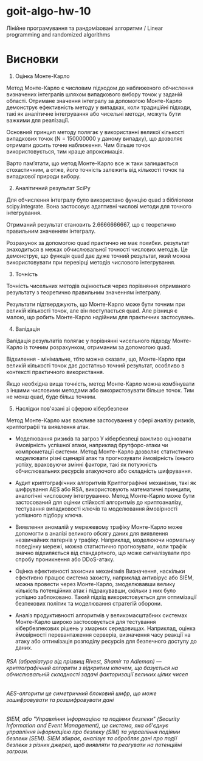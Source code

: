 # goit-algo-hw-10
Лінійне програмування та рандомізовані алгоритми / Linear programming and randomized algorithms

# Висновки 

1. Оцінка Монте-Карло

Метод Монте-Карло є числовим підходом до наближеного обчислення визначених інтегралів шляхом випадкового вибору точок у заданій області.
Отримане значення інтегралу за допомогою Монте-Карло демонструє ефективність методу у випадках, коли традиційні підходи, такі як аналітичне інтегрування або чисельні методи, можуть бути важкими для реалізації.

Основний принцип методу полягає у використанні великої кількості випадкових точок (N = 150000000 у даному випадку), що дозволяє отримати досить точне наближення. Чим більше точок використовується, тим краще апроксимація.

Варто пам’ятати, що метод Монте-Карло все ж таки залишається стохастичним, а отже, його точність залежить від кількості точок та випадкової природи вибору.

2. Аналітичний результат SciPy

Для обчислення інтегралу було використано функцію quad з бібліотеки scipy.integrate. Вона застосовує адаптивні числові методи для точного інтегрування.

Отриманий результат становить 2.6666666667, що є теоретично правильним значенням інтегралу.

Розрахунок за допомогою quad практично не має похибки. результат знаходиться в межах обчислювальної точності числових методів. Це демонструє, що функція quad дає дуже точний результат, який можна використовувати при перевірці методів числового інтегрування.

3. Точність

Точність чисельних методів оцінюється через порівняння отриманого результату з теоретично правильним значенням інтегралу.

Результати підтверджують, що Монте-Карло може бути точним при великій кількості точок, але він поступається quad. Але різниця є малою, що робить Монте-Карло надійним для практичних застосувань.

4. Валідація

Валідація результатів полягає у порівнянні чисельного підходу Монте-Карло із точним розрахунком, отриманим за допомогою quad.

Відхилення - мінімальне, тбто можна сказати, що, Монте-Карло при великій кількості точок дає достатньо точний результат, особливо в контексті практичного використання.

Якщо необхідна вища точність, метод Монте-Карло можна комбінувати з іншими числовими методами або використовувати більше точок. Тим не менш quad, буде більш точним.

5. Наслідки пов'язані зі сферою кібербезпеки

Метод Монте-Карло має важливе застосування у сфері аналізу ризиків, криптографії та виявлення атак.

 - Моделювання ризиків та загроз
У кібербезпеці важливо оцінювати ймовірність успішної атаки, наприклад брутфорс-атаки чи компрометації системи. Метод Монте-Карло дозволяє статистично моделювати різні сценарії атак та прогнозувати ймовірність їхнього успіху, враховуючи змінні фактори, такі як потужність обчислювальних ресурсів атакуючого або складність шифрування.

 - Аудит криптографічних алгоритмів
Криптографічні механізми, такі як шифрування AES або RSA, використовують математичні принципи, аналогічні числовому інтегруванню. Метод Монте-Карло може бути застосований для оцінки стійкості алгоритмів до криптоаналізу, тестування випадковості ключів та моделювання ймовірності успішного підбору ключа.

 - Виявлення аномалій у мережевому трафіку
Монте-Карло може допомогти в аналізі великого обсягу даних для виявлення незвичайних патернів у трафіку. Наприклад, моделюючи нормальну поведінку мережі, можна статистично прогнозувати, коли трафік значно відхиляється від стандартного, що може сигналізувати про спробу проникнення або DDoS-атаку.

 - Оцінка ефективності захисних механізмів
Визначення, наскільки ефективно працює система захисту, наприклад антивірус або SIEM, можна провести через Монте-Карло, змоделювавши велику кількість потенційних атак і підрахувавши, скільки з них було успішно заблоковано. Такий підхід використовується для оптимізації безпекових політик та моделювання стратегій оборони.

 - Аналіз продуктивності алгоритмів у великомасштабних системах
Монте-Карло широко застосовується для тестування кібербезпекових рішень у хмарних середовищах. Наприклад, оцінка ймовірності перевантаження серверів, визначення часу реакції на атаку або оптимізація розподілу ресурсів для безпечного доступу до даних.


###### RSA (абревіатура від прізвищ Rivest, Shamir та Adleman) — криптографічний алгоритм з відкритим ключем, що базується на обчислювальній складності задачі факторизації великих цілих чисел


###### AES-алгоритм це симетричний блоковий шифр, що може зашифровувати та розшифровувати дані


###### SIEM, або "Управління інформацією та подіями безпеки" (Security Information and Event Management), це система, яка об'єднує управління інформацією про безпеку (SIM) та управління подіями безпеки (SEM). SIEM збирає, аналізує та обробляє дані про події безпеки з різних джерел, щоб виявляти та реагувати на потенційні загрози. 